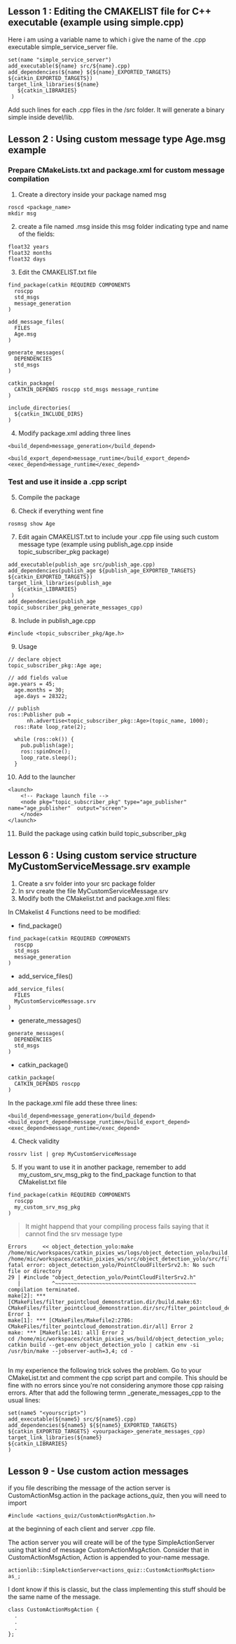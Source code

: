 ## Lesson 1 : Editing the CMAKELIST file for C++ executable (example using simple.cpp)
Here i am using a variable name to which i give the name of the .cpp executable simple_service_server file. 
```
set(name "simple_service_server")
add_executable(${name} src/${name}.cpp)
add_dependencies(${name} ${${name}_EXPORTED_TARGETS} ${catkin_EXPORTED_TARGETS})
target_link_libraries(${name}
   ${catkin_LIBRARIES}
 )
```
Add such lines for each .cpp files in the /src folder. It will generate a binary simple inside devel/lib.


## Lesson 2 : Using custom message type Age.msg example

### Prepare CMakeLists.txt and package.xml for custom message compilation 

1) Create a directory inside your package named msg
```
roscd <package_name>
mkdir msg
```

2) create a file named <your-message-name>.msg inside this msg folder indicating type and name of the fields:
```
float32 years
float32 months
float32 days
```

3) Edit the CMAKELIST.txt file
```
find_package(catkin REQUIRED COMPONENTS
  roscpp
  std_msgs
  message_generation
)

add_message_files(
  FILES
  Age.msg
)

generate_messages(
  DEPENDENCIES
  std_msgs
)

catkin_package(
  CATKIN_DEPENDS roscpp std_msgs message_runtime
)

include_directories(
  ${catkin_INCLUDE_DIRS}
)
```
4) Modify package.xml adding three lines
```
<build_depend>message_generation</build_depend>

<build_export_depend>message_runtime</build_export_depend>
<exec_depend>message_runtime</exec_depend>
```
### Test and use it inside a .cpp script

5) Compile the package

6) Check if everything went fine 
```
rosmsg show Age
```
7) Edit again CMAKELIST.txt to include your .cpp file using such custom message type (example using publish_age.cpp inside topic_subscriber_pkg package)
```
add_executable(publish_age src/publish_age.cpp)
add_dependencies(publish_age ${publish_age_EXPORTED_TARGETS} ${catkin_EXPORTED_TARGETS})
target_link_libraries(publish_age
   ${catkin_LIBRARIES}
 )
add_dependencies(publish_age topic_subscriber_pkg_generate_messages_cpp)
```
8) Include in publish_age.cpp
```
#include <topic_subscriber_pkg/Age.h> 
``` 

9) Usage

```
// declare object
topic_subscriber_pkg::Age age;

// add fields value 
age.years = 45;
  age.months = 30;
  age.days = 28322;

// publish 
ros::Publisher pub =
      nh.advertise<topic_subscriber_pkg::Age>(topic_name, 1000);
  ros::Rate loop_rate(2);

  while (ros::ok()) {
    pub.publish(age);
    ros::spinOnce();
    loop_rate.sleep();
  }
```

10) Add to the launcher
```
<launch>
    <!-- Package launch file -->
    <node pkg="topic_subscriber_pkg" type="age_publisher" name="age_publisher"  output="screen">
    </node>
</launch>
```
11) Build the package using catkin build topic_subscriber_pkg

## Lesson 6 : Using custom service structure MyCustomServiceMessage.srv example

1) Create a srv folder into your src package folder
2) In srv create the file MyCustomServiceMessage.srv
3) Modify both the CMakelist.txt and package.xml files:

In CMakelist 4 Functions need to be modified:
-   find_package()
```
find_package(catkin REQUIRED COMPONENTS
  roscpp
  std_msgs
  message_generation
)
```
-   add_service_files()
```
add_service_files(
  FILES
  MyCustomServiceMessage.srv
)
```
-   generate_messages()
```
generate_messages(
  DEPENDENCIES
  std_msgs
)
```
-   catkin_package()
```
catkin_package(
  CATKIN_DEPENDS roscpp
)
```

In the package.xml file add these three lines:
```
<build_depend>message_generation</build_depend>
<build_export_depend>message_runtime</build_export_depend>
<exec_depend>message_runtime</exec_depend>
```

4) Check validity
```
rossrv list | grep MyCustomServiceMessage
```

5) If you want to use it in another package, remember to add my_custom_srv_msg_pkg to the find_package function to that CMakelist.txt file
```
find_package(catkin REQUIRED COMPONENTS
  roscpp
  my_custom_srv_msg_pkg
)

```
   
   > It might happend that your compiling process fails saying that it cannot find the srv message type 
   ```
   Errors     << object_detection_yolo:make /home/mic/workspaces/catkin_pixies_ws/logs/object_detection_yolo/build.make.000.log                                                                             
/home/mic/workspaces/catkin_pixies_ws/src/object_detection_yolo/src/filter_pointcloud_demonstration.cpp:29:10: fatal error: object_detection_yolo/PointCloudFilterSrv2.h: No such file or directory
   29 | #include "object_detection_yolo/PointCloudFilterSrv2.h"
      |          ^~~~~~~~~~~~~~~~~~~~~~~~~~~~~~~~~~~~~~~~~~~~~~
compilation terminated.
make[2]: *** [CMakeFiles/filter_pointcloud_demonstration.dir/build.make:63: CMakeFiles/filter_pointcloud_demonstration.dir/src/filter_pointcloud_demonstration.cpp.o] Error 1
make[1]: *** [CMakeFiles/Makefile2:2786: CMakeFiles/filter_pointcloud_demonstration.dir/all] Error 2
make: *** [Makefile:141: all] Error 2
cd /home/mic/workspaces/catkin_pixies_ws/build/object_detection_yolo; catkin build --get-env object_detection_yolo | catkin env -si  /usr/bin/make --jobserver-auth=3,4; cd -

   
   ```
   In my experience the following trick solves the problem. Go to your CMakeList.txt and comment the cpp script part and compile. This should be fine with no errors since you're not considering anymore those cpp raising errors. After that add the following termn <yourpackage>_generate_messages_cpp to the usual lines:
   
   ```
   set(name5 "<yourscript>")
add_executable(${name5} src/${name5}.cpp)
add_dependencies(${name5} ${${name5}_EXPORTED_TARGETS} ${catkin_EXPORTED_TARGETS} <yourpackage>_generate_messages_cpp)
target_link_libraries(${name5}
  ${catkin_LIBRARIES}
)
   ```

## Lesson 9 - Use custom action messages

if you file describing the message of the action server is CustomActionMsg.action in the package actions_quiz, then you will need to import 
```
#include <actions_quiz/CustomActionMsgAction.h>
```
at the beginning of each client and server .cpp file. 

The action server you will create will be of the type SimpleActionServer using that kind of message CustomActionMsgAction. Consider that in CustomActionMsgAction, Action is appended to your-name message.
```
actionlib::SimpleActionServer<actions_quiz::CustomActionMsgAction> as_;
```
I dont know if this is classic, but the class implementing this stuff should be the same name of the message.

```
class CustomActionMsgAction {
  .
  .
  .
};
```








